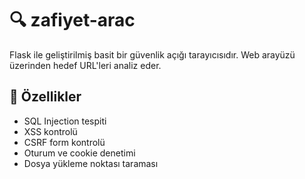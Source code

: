 # 🔍 zafiyet-arac


Flask ile geliştirilmiş basit bir güvenlik açığı tarayıcısıdır. Web arayüzü üzerinden hedef URL'leri analiz eder.

## 🚀 Özellikler

- SQL Injection tespiti
- XSS kontrolü
- CSRF form kontrolü
- Oturum ve cookie denetimi
- Dosya yükleme noktası taraması


